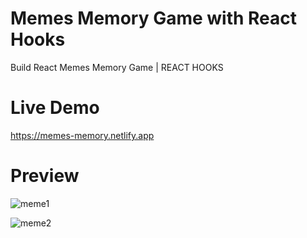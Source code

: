 # Memes Memory Game with React Hooks

Build React Memes Memory Game | REACT HOOKS



# Live Demo
https://memes-memory.netlify.app

# Preview
![meme1](https://user-images.githubusercontent.com/86564838/131701722-a42e09df-d18a-4fd5-ab21-03979d371e8e.jpg)

![meme2](https://user-images.githubusercontent.com/86564838/131701776-3a50dc58-e60b-4f06-a946-56d21ffdbfb9.jpg)
